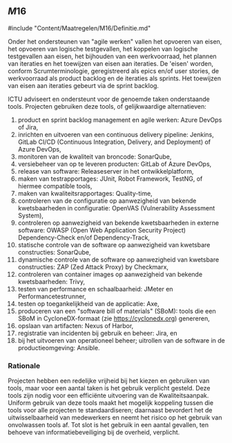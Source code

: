 ## $M16$

#include "Content/Maatregelen/M16/Definitie.md"

Onder het ondersteunen van "agile werken" vallen het opvoeren van eisen, het opvoeren van logische testgevallen, het koppelen van logische testgevallen aan eisen, het bijhouden van een werkvoorraad, het plannen van iteraties en het toewijzen van eisen aan iteraties. De 'eisen' worden, conform Scrumterminologie, geregistreerd als epics en/of user stories, de werkvoorraad als product backlog en de iteraties als sprints. Het toewijzen van eisen aan iteraties gebeurt via de sprint backlog.

ICTU adviseert en ondersteunt voor de genoemde taken onderstaande tools. Projecten gebruiken deze tools, of gelijkwaardige alternatieven:

1. product en sprint backlog management en agile werken: Azure DevOps of Jira,
2. inrichten en uitvoeren van een continuous delivery pipeline: Jenkins, GitLab CI/CD (Continuous Integration, Delivery, and Deployment) of Azure DevOps,
3. monitoren van de kwaliteit van broncode: SonarQube,
4. versiebeheer van op te leveren producten: GitLab of Azure DevOps,
5. release van software: Releaseserver in het ontwikkelplatform,
6. maken van testrapportages: JUnit, Robot Framework, TestNG, of hiermee compatible tools,
7. maken van kwaliteitsrapportages: Quality-time,
8. controleren van de configuratie op aanwezigheid van bekende kwetsbaarheden in configuratie: OpenVAS (Vulnerability Assessment System),
9. controleren op aanwezigheid van bekende kwetsbaarheden in externe software: OWASP (Open Web Application Security Project) Dependency-Check en/of Dependency-Track,
10. statische controle van de software op aanwezigheid van kwetsbare constructies: SonarQube,
11. dynamische controle van de software op aanwezigheid van kwetsbare constructies: ZAP (Zed Attack Proxy) by Checkmarx,
12. controleren van container images op aanwezigheid van bekende kwetsbaarheden: Trivy,
13. testen van performance en schaalbaarheid: JMeter en Performancetestrunner,
14. testen op toegankelijkheid van de applicatie: Axe,
15. produceren van een "software bill of materials" (SBoM): tools die een SBoM in CycloneDX-formaat (zie https://cyclonedx.org) genereren,
16. opslaan van artifacten: Nexus of Harbor,
17. registratie van incidenten bij gebruik en beheer: Jira, en
18. bij het uitvoeren van operationeel beheer; uitrollen van de software in de productieomgeving: Ansible.

### Rationale

Projecten hebben een redelijke vrijheid bij het kiezen en gebruiken van tools, maar voor een aantal taken is het gebruik verplicht gesteld. Deze tools zijn nodig voor een efficiënte uitvoering van de Kwaliteitsaanpak. Uniform gebruik van deze tools maakt het mogelijk koppeling tussen die tools voor alle projecten te standaardiseren; daarnaast bevordert het de uitwisselbaarheid van medewerkers en neemt het risico op het gebruik van onvolwassen tools af. Tot slot is het gebruik in een aantal gevallen, ten behoeve van informatiebeveiliging bij de overheid, verplicht.
